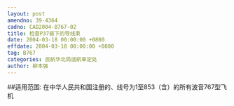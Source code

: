 ```yaml
---
layout: post
amendno: 39-4364
cadno: CAD2004-B767-02
title: 检查P37板下的导线束
date: 2004-03-18 00:00:00 +0800
effdate: 2004-03-18 00:00:00 +0800
tag: B767
categories: 民航华北局适航审定处
author: 柳本强
---
```


##适用范围:
在中华人民共和国注册的、线号为1至853（含）的所有波音767型飞机

